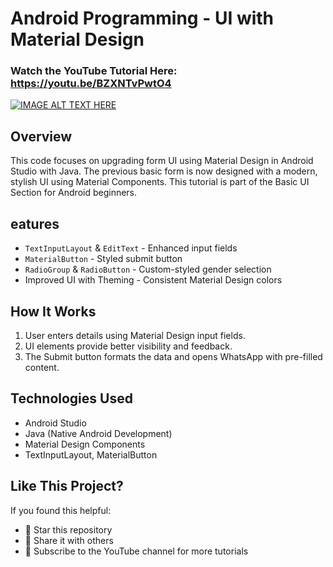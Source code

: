 # Android Programming - UI with Material Design

### Watch the YouTube Tutorial Here: https://youtu.be/BZXNTvPwtO4
[![IMAGE ALT TEXT HERE](https://img.youtube.com/vi/BZXNTvPwtO4/0.jpg)](https://www.youtube.com/watch?v=BZXNTvPwtO4)

## Overview
This code focuses on upgrading form UI using Material Design in Android Studio with Java. The previous basic form is now designed with a modern, stylish UI using Material Components. This tutorial is part of the Basic UI Section for Android beginners.

## eatures
* ```TextInputLayout``` & ```EditText``` - Enhanced input fields
* ```MaterialButton``` - Styled submit button
* ```RadioGroup``` & ```RadioButton``` - Custom-styled gender selection
* Improved UI with Theming - Consistent Material Design colors

## How It Works
1. User enters details using Material Design input fields.
2. UI elements provide better visibility and feedback.
3. The Submit button formats the data and opens WhatsApp with pre-filled content.

## Technologies Used
* Android Studio
* Java (Native Android Development)
* Material Design Components
* TextInputLayout, MaterialButton

## Like This Project?
If you found this helpful:
* 🌟 Star this repository
* 🔄 Share it with others
* 📩 Subscribe to the YouTube channel for more tutorials